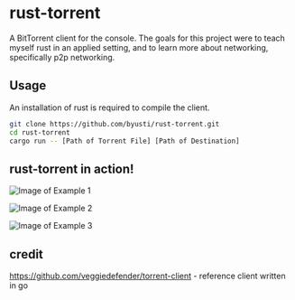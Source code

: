 # rust-torrent

A BitTorrent client for the console. The goals for this project were to teach myself rust in an applied setting, and to learn more about networking, specifically p2p networking.

## Usage
An installation of rust is required to compile the client.

```sh
git clone https://github.com/byusti/rust-torrent.git
cd rust-torrent
cargo run -- [Path of Torrent File] [Path of Destination]
```

## rust-torrent in action!

![Image of Example 1](https://github.com/hnblbrq/rtorrent/blob/main/images/example1.png)

![Image of Example 2](https://github.com/hnblbrq/rtorrent/blob/main/images/example2.png)

![Image of Example 3](https://github.com/hnblbrq/rtorrent/blob/main/images/example3.png)

## credit

https://github.com/veggiedefender/torrent-client - reference client written in go
